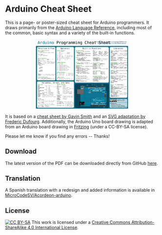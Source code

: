 Arduino Cheat Sheet
===================

This is a page- or poster-sized cheat sheet for Arduino programmers.  It draws primarily from the [Arduino Language Reference](https://arduino.cc/en/Reference/HomePage), including most of the common, basic syntax and a variety of the built-in functions.

<p align="center">
  <a href="https://github.com/liffiton/Arduino-Cheat-Sheet/blob/master/Arduino%20Cheat%20Sheet.pdf?raw=true"><img src="Arduino%20Cheat%20Sheet.svg?raw=true&sanitize=1" width="60%" alt="Cheat Sheet"></a>
</p>

It is based on a [cheat sheet by Gavin Smith](https://sites.google.com/site/mechatronicsguy/arduinocheatsheet) and an [SVG adaptation by Frederic Dufourg](https://forum.arduino.cc/t/single-page-arduino-cheat-sheet/7066/44#msg56273).  Additionally, the Arduino Uno board drawing is adapted from an Arduino board drawing in [Fritzing](https://fritzing.org/) (under a CC-BY-SA license).

Please let me know if you find any errors -- Thanks!

Download
--------

The latest version of the PDF can be downloaded directly from GitHub [here](https://github.com/liffiton/Arduino-Cheat-Sheet/blob/master/Arduino%20Cheat%20Sheet.pdf?raw=true).

Translation
-----------

A Spanish translation with a redesign and added information is available in [MicroCodeSV/Acordeon-arduino](https://github.com/MicroCodeSV/Acordeon-arduino).

License
-------
[![CC BY-SA](https://i.creativecommons.org/l/by-sa/4.0/88x31.png)](https://creativecommons.org/licenses/by-sa/4.0/)
This work is licensed under a [Creative Commons Attribution-ShareAlike 4.0 International License](https://creativecommons.org/licenses/by-sa/4.0/).
